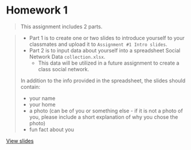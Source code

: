 # Homework 1

> This assignment includes 2 parts.

> - Part 1 is to create one or two slides to introduce yourself to your
    classmates and upload it to `Assignment #1 Intro slides`.
> - Part 2 is to input data about yourself into a spreadsheet Social Network
    Data `collection.xlsx`.
>   - This data will be utilized in a future assignment to create a class social
      network.
>
> In addition to the info provided in the spreadsheet, the slides should
  contain:
>
> - your name
> - your home
> - a photo (can be of you or something else - if it is not a photo of you,
    please include a  short explanation of why you chose the photo)
> - fun fact about you

[View slides](slides.pptx)
